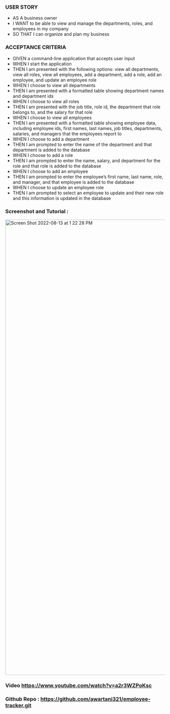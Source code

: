 ### USER STORY 
* AS A business owner
* I WANT to be able to view and manage the departments, roles, and employees in my company
* SO THAT I can organize and plan my business

### ACCEPTANCE CRITERIA 

* GIVEN a command-line application that accepts user input
* WHEN I start the application
* THEN I am presented with the following options: view all departments, view all roles, view all employees, add a department, add a role, add an employee, and update an employee role
* WHEN I choose to view all departments
* THEN I am presented with a formatted table showing department names and department ids
* WHEN I choose to view all roles
* THEN I am presented with the job title, role id, the department that role belongs to, and the salary for that role
* WHEN I choose to view all employees
* THEN I am presented with a formatted table showing employee data, including employee ids, first names, last names, job titles, departments, salaries, and managers that the employees report to
* WHEN I choose to add a department
* THEN I am prompted to enter the name of the department and that department is added to the database
* WHEN I choose to add a role
* THEN I am prompted to enter the name, salary, and department for the role and that role is added to the database
* WHEN I choose to add an employee
* THEN I am prompted to enter the employee’s first name, last name, role, and manager, and that employee is added to the database
* WHEN I choose to update an employee role
* THEN I am prompted to select an employee to update and their new role and this information is updated in the database

### Screenshot and Tutorial :
<img width="1440" alt="Screen Shot 2022-08-13 at 1 22 28 PM" src="https://user-images.githubusercontent.com/103685355/184504390-4697f8d6-9437-4a73-a74a-28fdc4eb95c9.png">

### Video https://www.youtube.com/watch?v=a2r3WZPoKsc

### Github Repo : https://github.com/awartani321/employee-tracker.git
